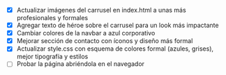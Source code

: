 - [x] Actualizar imágenes del carrusel en index.html a unas más profesionales y formales
- [x] Agregar texto de héroe sobre el carrusel para un look más impactante
- [x] Cambiar colores de la navbar a azul corporativo
- [x] Mejorar sección de contacto con íconos y diseño más formal
- [x] Actualizar style.css con esquema de colores formal (azules, grises), mejor tipografía y estilos
- [ ] Probar la página abriéndola en el navegador
